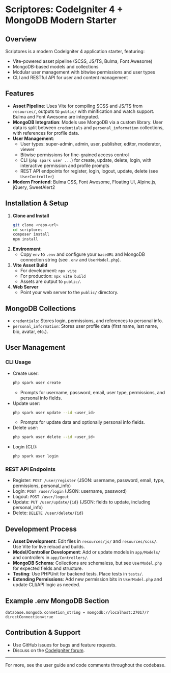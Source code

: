 # Scriptores: CodeIgniter 4 + MongoDB Modern Starter

## Overview

Scriptores is a modern CodeIgniter 4 application starter, featuring:
- Vite-powered asset pipeline (SCSS, JS/TS, Bulma, Font Awesome)
- MongoDB-based models and collections
- Modular user management with bitwise permissions and user types
- CLI and RESTful API for user and content management

## Features

- **Asset Pipeline**: Uses Vite for compiling SCSS and JS/TS from `resources/`, outputs to `public/` with minification and watch support. Bulma and Font Awesome are integrated.
- **MongoDB Integration**: Models use MongoDB via a custom library. User data is split between `credentials` and `personal_information` collections, with references for profile data.
- **User Management**:
  - User types: super-admin, admin, user, publisher, editor, moderator, viewer
  - Bitwise permissions for fine-grained access control
  - CLI (`php spark user ...`) for create, update, delete, login, with interactive permission and profile prompts
  - REST API endpoints for register, login, logout, update, delete (see `UserController`)
- **Modern Frontend**: Bulma CSS, Font Awesome, Floating UI, Alpine.js, jQuery, SweetAlert2

## Installation & Setup

1. **Clone and Install**
   ```bash
   git clone <repo-url>
   cd scriptores
   composer install
   npm install
   ```
2. **Environment**
   - Copy `env` to `.env` and configure your `baseURL` and MongoDB connection string (see `.env` and `UserModel.php`).
3. **Vite Asset Build**
   - For development: `npx vite`
   - For production: `npx vite build`
   - Assets are output to `public/`.
4. **Web Server**
   - Point your web server to the `public/` directory.

## MongoDB Collections

- `credentials`: Stores login, permissions, and references to personal info.
- `personal_information`: Stores user profile data (first name, last name, bio, avatar, etc.).

## User Management

### CLI Usage

- Create user:
  ```bash
  php spark user create
  ```
  - Prompts for username, password, email, user type, permissions, and personal info fields.
- Update user:
  ```bash
  php spark user update --id <user_id>
  ```
  - Prompts for update data and optionally personal info fields.
- Delete user:
  ```bash
  php spark user delete --id <user_id>
  ```
- Login (CLI):
  ```bash
  php spark user login
  ```

### REST API Endpoints

- Register: `POST /user/register` (JSON: username, password, email, type, permissions, personal_info)
- Login: `POST /user/login` (JSON: username, password)
- Logout: `POST /user/logout`
- Update: `PUT /user/update/{id}` (JSON: fields to update, including personal_info)
- Delete: `DELETE /user/delete/{id}`

## Development Process

- **Asset Development**: Edit files in `resources/js/` and `resources/scss/`. Use Vite for live reload and builds.
- **Model/Controller Development**: Add or update models in `app/Models/` and controllers in `app/Controllers/`.
- **MongoDB Schema**: Collections are schemaless, but see `UserModel.php` for expected fields and structure.
- **Testing**: Use PHPUnit for backend tests. Place tests in `tests/`.
- **Extending Permissions**: Add new permission bits in `UserModel.php` and update CLI/API logic as needed.

## Example .env MongoDB Section

```
database.mongodb.connetion_string = mongodb://localhost:27017/?directConnection=true
```

## Contribution & Support

- Use GitHub issues for bugs and feature requests.
- Discuss on the [CodeIgniter forum](http://forum.codeigniter.com).

---

For more, see the user guide and code comments throughout the codebase.
